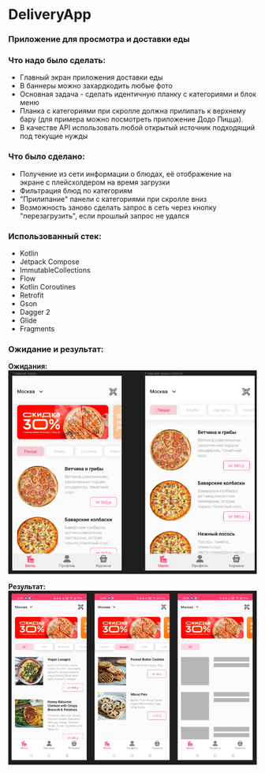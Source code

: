 # DeliveryApp
### Приложение для просмотра и доставки еды

### Что надо было сделать:
* Главный экран приложения доставки еды
* В баннеры можно захардкодить любые фото
* Основная задача - сделать идентичную планку с категориями и блок меню
* Планка с категориями при скролле должна прилипать к верхнему бару (для примера можно посмотреть приложение Додо Пицца).
* В качестве API использовать любой открытый источник подходящий под текущие нужды

### Что было сделано:
* Получение из сети информации о блюдах, её отображение на экране с плейсхолдером на время загрузки
* Фильтрация блюд по категориям
* "Прилипание" панели с категориями при скролле вниз
* Возможность заново сделать запрос в сеть через кнопку "перезагрузить", если прошлый запрос не удался

### Использованный стек:
* Kotlin
* Jetpack Compose
* ImmutableCollections
* Flow
* Kotlin Coroutines
* Retrofit
* Gson
* Dagger 2
* Glide
* Fragments

### Ожидание и результат:
**Ожидания:**
![expected.png](assets/expected.png)

**Результат:**
![result.png](assets/result.png)